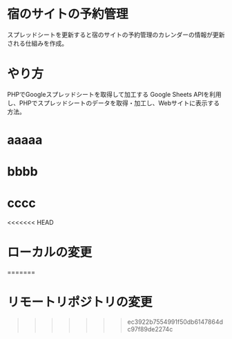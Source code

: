 # 宿のサイトの予約管理

スプレッドシートを更新すると宿のサイトの予約管理のカレンダーの情報が更新される仕組みを作成。

# やり方

PHPでGoogleスプレッドシートを取得して加工する
Google Sheets APIを利用し、PHPでスプレッドシートのデータを取得・加工し、Webサイトに表示する方法。

# aaaaa

# bbbb

# cccc

<<<<<<< HEAD
# ローカルの変更
=======
# リモートリポジトリの変更
>>>>>>> ec3922b7554991f50db6147864dc97f89de2274c
